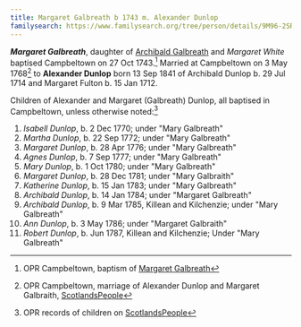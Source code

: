 ```yaml
---
title: Margaret Galbreath b 1743 m. Alexander Dunlop
familysearch: https://www.familysearch.org/tree/person/details/9M96-2SR
---
```

***Margaret Galbreath***, daughter of [Archibald Galbreath](galbreath-archibald-1708.md) and *Margaret White* baptised Campbeltown on 27 Oct 1743.[^birth]  Married at Campbeltown on 3 May 1768[^marriage] to **Alexander Dunlop** born 13 Sep 1841 of Archibald Dunlop b. 29 Jul 1714 and Margaret Fulton b. 15 Jan 1712.

Children of Alexander and Margaret (Galbreath) Dunlop, all baptised in Campbeltown, unless otherwise noted:[^children]

1. *Isabell Dunlop*, b. 2 Dec 1770; under "Mary Galbreath"
2. *Martha Dunlop*, b. 22 Sep 1772; under "Mary Galbreath"
3. *Margaret Dunlop*, b. 28 Apr 1776; under "Mary Galbreath"
4. *Agnes Dunlop*, b. 7 Sep 1777; under "Mary Galbreath"
5. *Mary Dunlop*, b. 1 Oct 1780; under "Mary Galbreath"
6. *Margaret Dunlop*, b. 28 Dec 1781; under "Mary Galbraith"
7. *Katherine Dunlop*, b. 15 Jan 1783; under "Mary Galbreath"
8. *Archibald Dunlop*, b. 14 Jan 1784; under "Margaret Galbreath"
9. *Archibald Dunlop*, b. 9 Mar 1785, Killean and Kilchenzie; under "Mary Galbreath"
10. *Ann Dunlop*, b. 3 May 1786; under "Margaret Galbraith"
11. *Robert Dunlop*, b. Jun 1787, Killean and Kilchenzie;  Under "Mary Galbreath"

[^birth]: OPR Campbeltown, baptism of [Margaret Galbreath](/sources/opr-campbeltown-births.md#1743-10-27-margaret-galbreath)

[^marriage]: OPR Campbeltown, marriage of Alexander Dunlop and Margaret Galbraith, [ScotlandsPeople](https://www.scotlandspeople.gov.uk/record-results?search_type=people&event=M&record_type%5B0%5D=opr_marriages&church_type=Old%20Parish%20Registers&dl_cat=church&dl_rec=church-banns-marriages&surname=dunlop&surname_so=fuzzy&forename=alexander&forename_so=starts&sex=M&spouse_name=galbreath&spouse_name_so=fuzzy&from_year=1768&to_year=1768&record=Church%20of%20Scotland%20%28old%20parish%20registers%29%20Roman%20Catholic%20Church%20Other%20churches)

[^children]: OPR records of children on [ScotlandsPeople](https://www.scotlandspeople.gov.uk/record-results?search_type=people&event=%28B%20OR%20C%20OR%20S%29&record_type%5B0%5D=opr_births&church_type=Old%20Parish%20Registers&dl_cat=church&dl_rec=church-births-baptisms&surname=dunlop&surname_so=exact&forename_so=starts&from_year=1768&to_year=1790&parent_names=dunlop&parent_names_so=exact&parent_name_two=galbr&parent_name_two_so=starts&record=Church%20of%20Scotland%20%28old%20parish%20registers%29%20Roman%20Catholic%20Church%20Other%20churches&sort=asc&order=Date&field=year)
